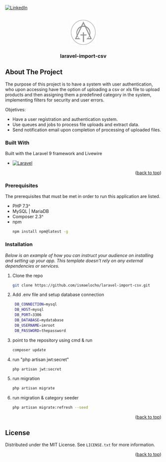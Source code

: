 <div id="top"></div>

[![LinkedIn][linkedin-shield]][linkedin-url]



<!-- PROJECT LOGO -->
<br />
<div align="center">
  <a href="https://ismaelocho@github.com/ismaelocho/laravel-import-csv/">
    <img src="images/logo.png" alt="Logo" width="80" height="80">
  </a>

  <h3 align="center">laravel-import-csv</h3>


</div>

<!-- ABOUT THE PROJECT -->
## About The Project

The purpose of this project is to have a system with user authentication, who upon accessing have the option of uploading a csv or xls file to upload products and then assigning them a predefined category in the system, implementing filters for security and user errors.

Objetives:
* Have a user registration and authentication system.
* Use queues and jobs to process file uploads and extract data.
* Send notification email upon completion of processing of uploaded files.


### Built With

Built with the Laravel 9 framework and Livewire


* [![Laravel][Laravel.com]][Laravel-url]


<p align="right">(<a href="#top">back to top</a>)</p>



### Prerequisites

The prerequisites that must be met in order to run this application are listed.
* PHP 7.3^
* MySQL | MariaDB
* Composer 2.3^
* npm
  ```sh
  npm install npm@latest -g
  ```

### Installation

_Below is an example of how you can instruct your audience on installing and setting up your app. This template doesn't rely on any external dependencies or services._


1. Clone the repo
   ```sh
   git clone https://github.com/ismaelocho/laravel-import-csv.git
   ```
2. Add .env file and setup database connection
   ```sh
    DB_CONNECTION=mysql
    DB_HOST=mysql
    DB_PORT=3306
    DB_DATABASE=mydatabase
    DB_USERNAME=imroot
    DB_PASSWORD=thepassword
   ```
3. point to the repository using cmd & run
   ```sh
   composer update
   ```
4. run "php artisan jwt:secret"
   ```sh
   php artisan jwt:secret
   ```
5. run migration 
   ```sh
   php artisan migrate
   ```
6. run migration & category seeder
   ```sh
   php artisan migrate:refresh --seed
   ```



<p align="right">(<a href="#top">back to top</a>)</p>





<!-- LICENSE -->
## License

Distributed under the MIT License. See `LICENSE.txt` for more information.

<p align="right">(<a href="#top">back to top</a>)</p>



<!-- MARKDOWN LINKS & IMAGES -->
[linkedin-shield]: https://img.shields.io/badge/-LinkedIn-black.svg?style=for-the-badge&logo=linkedin&colorB=555
[linkedin-url]: https://www.linkedin.com/in/ismael-ochoa-jul1986/
[Laravel.com]: https://img.shields.io/badge/Laravel-FF2D20?style=for-the-badge&logo=laravel&logoColor=white
[Laravel-url]: https://laravel.com